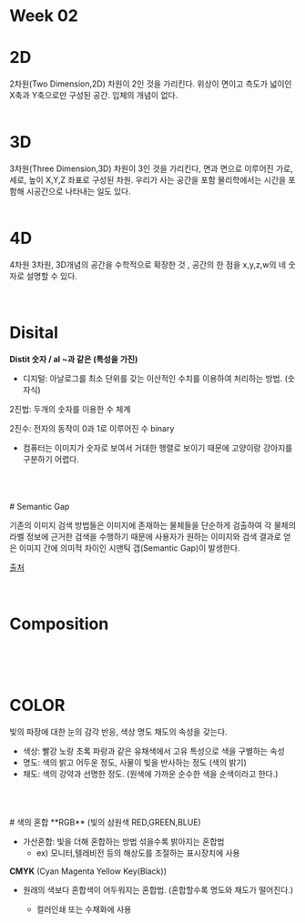 Week 02
=============
# 2D
2차원(Two Dimension,2D) 차원이 2인 것을 가리킨다. 위상이 면이고 측도가 넓이인 X축과 Y축으로만 구성된 공간. 입체의 개념이 없다.  
<br>
# 3D  
3차원(Three Dimension,3D) 차원이 3인 것을 가리킨다, 면과 면으로 이루어진 가로, 세로, 높이 X,Y,Z 좌표로 구성된 차원. 우리가 사는 공간을 포함 물리학에서는 시간을 포함해 시공간으로 나타내는 일도 있다. 
<br>
<br>

# 4D
4차원 3차원, 3D개념의 공간을 수학적으로 확장한 것 , 공간의 한 점을 x,y,z,w의 네 숫자로 설명할 수 있다. 
<br>
<br>
<br>  
# Disital
**Distit 숫자 / al ~과 같은 (특성을 가진)**

* 디지털: 아날로그를 최소 단위를 갖는 이산적인 수치를 이용하여 처리하는 방법. (숫자식)

2진법: 두개의 숫자를 이용한 수 체계 

2진수: 전자의 동작이 0과 1로 이루어진 수 binary

* 컴퓨터는 이미지가 숫자로 보여서 거대한 행렬로 보이기 때문에 고양이랑 강아지를 구분하기 어렵다.
<br>
<br>
<br>
# Semantic Gap 

기존의 이미지 검색 방법들은 이미지에 존재하는 물체들을 단순하게 검출하여 각 물체의 라벨 정보에 근거한 검색을 수행하기 때문에 사용자가 원하는 이미지와 검색 결과로 얻은 이미지 간에 의미적 차이인 시맨틱 갭(Semantic Gap)이 발생한다.

[출처](https://www.dbpia.co.kr/Journal/articleDetail?nodeId=NODE09409497, "시맨틱 갭을 줄이기 위한 딥러닝과 행위 온톨로지의 결합 기반 이미지 검색")
<br>
<br>
<br>
# Composition
<br>
<br>
<br>

# COLOR
빛의 파장에 대한 눈의 감각 반응, 색상 명도 채도의 속성을 갖는다.
* 색상: 빨강 노랑 초록 파랑과 같은 유채색에서 고유 특성으로 색을 구별하는 속성
* 명도: 색의 밝고 어두운 정도, 사물이 빛을 반사하는 정도 (색의 밝기) 
* 채도: 색의 강약과 선명한 정도. (원색에 가까운 순수한 색을 순색이라고 한다.)
<br>
<br>
<br>
# 색의 혼합
**RGB** (빛의 삼원색 RED,GREEN,BLUE)

* 가산혼합: 빛을 더해 혼합하는 방법 섞을수록 밝아지는 혼합법 
  * ex) 모니터,텔레비전 등의 해상도를 조절하는 표시장치에 사용

**CMYK**
 (Cyan Magenta Yellow Key(Black))
* 원래의 색보다 혼합색이 어두워지는 혼합법. (혼합할수록 명도와 채도가 떨어진다.)

  * 컬러인쇄 또는 수채화에 사용




